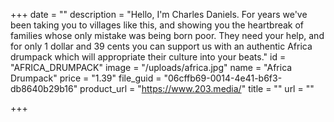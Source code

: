 +++
date = ""
description = "Hello, I'm Charles Daniels. For years we've been taking you to villages like this, and showing you the heartbreak of families whose only mistake was being born poor. They need your help, and for only 1 dollar and 39 cents you can support us with an authentic Africa drumpack which will appropriate their culture into your beats."
id = "AFRICA_DRUMPACK"
image = "/uploads/africa.jpg"
name = "Africa Drumpack"
price = "1.39"
file_guid = "06cffb69-0014-4e41-b6f3-db8640b29b16"
product_url = "https://www.203.media/"
title = ""
url = ""

+++
